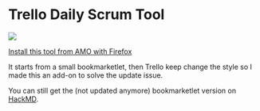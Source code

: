 # Trello Daily Scrum Tool

![](https://i.imgur.com/GaRGoyv.jpg)

[Install this tool from AMO with Firefox](https://addons.mozilla.org/firefox/addon/daily-scrum-tool-for-trello/)

It starts from a small bookmarketlet, then Trello keep change the style so I made this an add-on to solve the update issue.

You can still get the (not updated anymore) bookmarketlet version on [HackMD](https://hackmd.io/@bobchao/trello-standup-tool).
